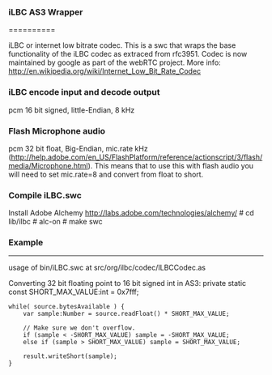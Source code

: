 ### iLBC AS3 Wrapper
==========

iLBC or internet low bitrate codec. This is a swc that wraps the base functionality of the iLBC codec as extraced from rfc3951. Codec is now maintained by google as part of the webRTC project.
More info: http://en.wikipedia.org/wiki/Internet_Low_Bit_Rate_Codec

### iLBC encode input and decode output
pcm 16 bit signed, little-Endian, 8 kHz

### Flash Microphone audio
pcm 32 bit float, Big-Endian, mic.rate kHz (http://help.adobe.com/en_US/FlashPlatform/reference/actionscript/3/flash/media/Microphone.html). This means that to use this with flash audio you will need to set mic.rate=8 and convert from float to short.

### Compile iLBC.swc
Install Adobe Alchemy http://labs.adobe.com/technologies/alchemy/
	# cd lib/ilbc
	# alc-on
	# make swc

### Example
------------
usage of bin/iLBC.swc at src/org/ilbc/codec/ILBCCodec.as

Converting 32 bit floating point to 16 bit signed int in AS3:
	private static const SHORT_MAX_VALUE:int = 0x7fff;

	while( source.bytesAvailable ) {
		var sample:Number = source.readFloat() * SHORT_MAX_VALUE;
		
		// Make sure we don't overflow.
		if (sample < -SHORT_MAX_VALUE) sample = -SHORT_MAX_VALUE;
		else if (sample > SHORT_MAX_VALUE) sample = SHORT_MAX_VALUE;

		result.writeShort(sample);
	}
